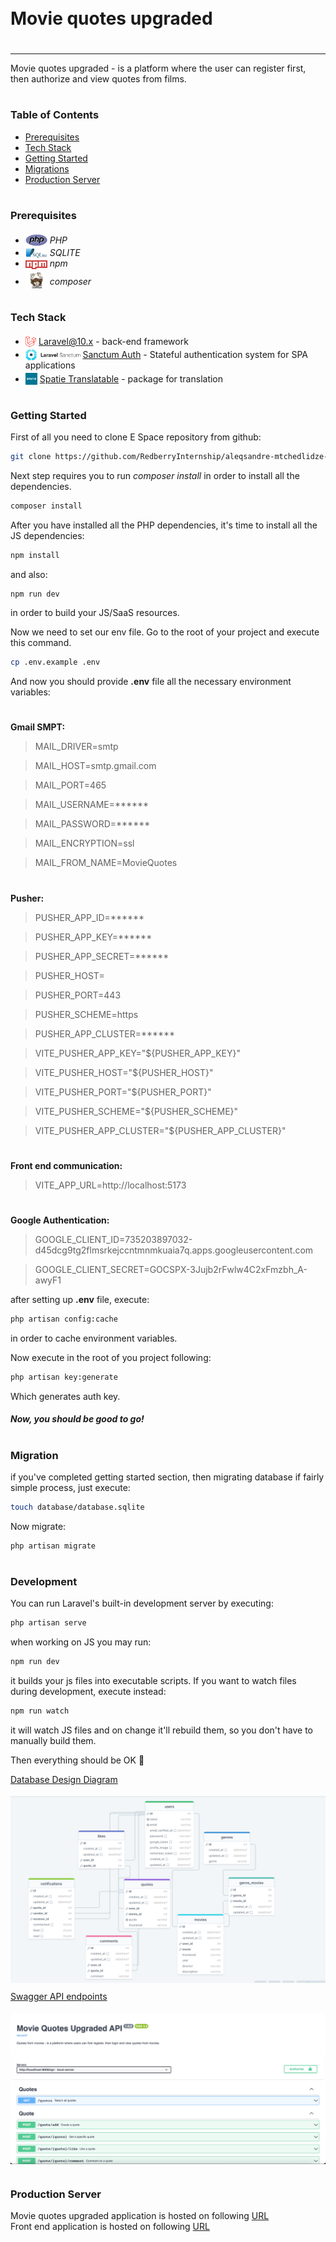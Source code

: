 
<div style="display:flex; align-items: center">
  <h1 style="position:relative; top: -6px" >Movie quotes upgraded</h1>
</div>

---
Movie quotes upgraded - is a platform where the user can register first, then authorize and view quotes from films.

#
### Table of Contents
* [Prerequisites](#prerequisites)
* [Tech Stack](#tech-stack)
* [Getting Started](#getting-started)
* [Migrations](#migration)
* [Production Server](#production-server)

#
### Prerequisites

* <img src="readme/assets/php.svg" width="35" style="position: relative; top: 4px" /> *PHP*
* <img src="readme/assets/sqlite.svg" width="35" style="position: relative; top: 4px" /> *SQLITE*
* <img src="readme/assets/npm.png" width="35" style="position: relative; top: 4px" /> *npm*
* <img src="readme/assets/composer.png" width="35" style="position: relative; top: 6px" /> *composer*


#
### Tech Stack

* <img src="readme/assets/laravel.png" height="18" style="position: relative; top: 4px" /> [Laravel@10.x](https://laravel.com/docs/10.x) - back-end framework
* <img src="readme/assets/sanctum.svg" height="18" style="position: relative; top: 4px" /> [Sanctum Auth](https://laravel.com/docs/10.x/sanctum) - Stateful authentication system for SPA applications 
* <img src="readme/assets/spatie.png" height="19" style="position: relative; top: 4px" /> [Spatie Translatable](https://github.com/spatie/laravel-translatable) - package for translation

#
### Getting Started
First of all you need to clone E Space repository from github:
```sh
git clone https://github.com/RedberryInternship/aleqsandre-mtchedlidze-movie-quotes-back.git
```

Next step requires you to run *composer install* in order to install all the dependencies.
```sh
composer install
```

After you have installed all the PHP dependencies, it's time to install all the JS dependencies:
```sh
npm install
```

and also:
```sh
npm run dev
```
in order to build your JS/SaaS resources.

Now we need to set our env file. Go to the root of your project and execute this command.
```sh
cp .env.example .env
```
And now you should provide **.env** file all the necessary environment variables:

#
**Gmail SMPT:**
>MAIL_DRIVER=smtp

>MAIL_HOST=smtp.gmail.com

>MAIL_PORT=465

>MAIL_USERNAME=******

>MAIL_PASSWORD=******

>MAIL_ENCRYPTION=ssl

>MAIL_FROM_NAME=MovieQuotes

#
**Pusher:**
> PUSHER_APP_ID=******

> PUSHER_APP_KEY=******

> PUSHER_APP_SECRET=******

>PUSHER_HOST=

> PUSHER_PORT=443

>PUSHER_SCHEME=https

> PUSHER_APP_CLUSTER=******

> VITE_PUSHER_APP_KEY="${PUSHER_APP_KEY}"

> VITE_PUSHER_HOST="${PUSHER_HOST}"

> VITE_PUSHER_PORT="${PUSHER_PORT}"

> VITE_PUSHER_SCHEME="${PUSHER_SCHEME}"

> VITE_PUSHER_APP_CLUSTER="${PUSHER_APP_CLUSTER}"

#
**Front end communication:**
> VITE_APP_URL=http://localhost:5173

#
**Google Authentication:**
> GOOGLE_CLIENT_ID=735203897032-d45dcg9tg2flmsrkejccntmnmkuaia7q.apps.googleusercontent.com

> GOOGLE_CLIENT_SECRET=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

after setting up **.env** file, execute:
```sh
php artisan config:cache
```
in order to cache environment variables.

Now execute in the root of you project following:
```sh
php artisan key:generate
```
Which generates auth key.

##### Now, you should be good to go!


#
### Migration
if you've completed getting started section, then migrating database if fairly simple process, just execute:

```sh
touch database/database.sqlite 
```

Now migrate:
```sh
php artisan migrate
```

#
### Development

You can run Laravel's built-in development server by executing:

```sh
php artisan serve
```

when working on JS you may run:

```sh
npm run dev
```
it builds your js files into executable scripts.
If you want to watch files during development, execute instead:

```sh
npm run watch
```
it will watch JS files and on change it'll rebuild them, so you don't have to manually build them.


Then everything should be OK :pray:

[Database Design Diagram](https://drawsql.app/teams/redberry-36/diagrams/movie-quotes-upgraded)

<img src="readme/assets/diagram.png" style="position: relative; top: 4px" />

[Swagger API endpoints](https://movie-quotes-back.aleqsandre-mchedlidze.redberryinternship.ge/swagger "API")

<img src="readme/assets/openapi.png" style="position: relative; top: 4px" />

#
### Production Server

Movie quotes upgraded application is hosted on following <a href="https://movie-quotes-back.aleqsandre-mchedlidze.redberryinternship.ge">URL</a>
<br />
Front end application is hosted on following <a href="https://movie-quotes-front.aleqsandre-mchedlidze.redberryinternship.ge">URL</a>

